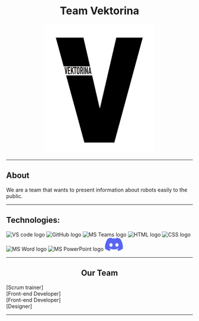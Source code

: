 <h1 align = "center">Team Vektorina</h1>
<p align="center">
<img src="images/logo.jpg" alt = "logo" width = 300px height = 350px>
</p>
<hr>
<h2> About</h2>
<p>We are a team that wants to present information about robots easily to the public.</b></p>
<hr>
<h2> Technologies: </h2>
<p>
    <img src="https://upload.wikimedia.org/wikipedia/commons/thumb/9/9a/Visual_Studio_Code_1.35_icon.svg/2048px-Visual_Studio_Code_1.35_icon.svg.png" alt="VS code logo" width=48px/>
   <img src="https://cdn-icons-png.flaticon.com/512/2111/2111612.png" alt="GitHub logo" width = "50px"/>
   <img src="https://img.icons8.com/color/344/microsoft-teams.png" alt = "MS Teams logo" width="50px" />

<img src="https://upload.wikimedia.org/wikipedia/commons/thumb/6/61/HTML5_logo_and_wordmark.svg/640px-HTML5_logo_and_wordmark.svg.png" alt="HTML logo" width="50px" height = "50px"/>
<img src="https://upload.wikimedia.org/wikipedia/commons/thumb/d/d5/CSS3_logo_and_wordmark.svg/120px-CSS3_logo_and_wordmark.svg.png" alt="CSS logo" width="38px" height = "50px"/>

  <img src="https://img.icons8.com/color/344/ms-word.png" alt="MS Word logo" width=48px />
 <img src="https://img.icons8.com/color/344/ms-powerpoint.png" alt="MS PowerPoint logo" width=48px />
<img src="images/Discord.png" alt="Discord logo" width=48px />
</p>
<hr>
<h2 align = "center"> Our Team</h2>
 <a href = >  </a> [Scrum trainer]<br>
 <a href = >  </a> [Front-end Developer]<br>
 <a href = >  </a> [Front-end Developer]<br>
 <a href = > </a> [Designer]<br>

<hr>
